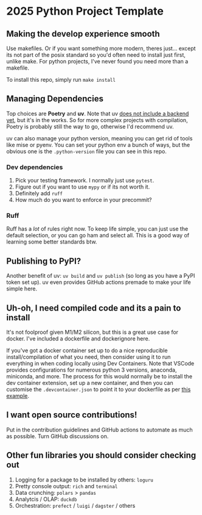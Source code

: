 # 2025 Python Project Template

## Making the develop experience smooth

Use makefiles. Or if you want something more modern, theres just... except its not part of the posix standard so you'd often need to install just first, unlike make. For python projects, I've never found you need more than a makefile.

To install this repo, simply run `make install`

## Managing Dependencies

Top choices are **Poetry** and **uv**. Note that uv [does not include a backend yet](https://github.com/astral-sh/uv/issues/3957), but it's in the works. So for more complex projects with compilation, Poetry is probably still the way to go, otherwise I'd recommend uv.

uv can also manage your python version, meaning you can get rid of tools like mise or pyenv. You can set your python env a bunch of ways, but the obvious one is the `.python-version` file you can see in this repo.

### Dev dependencies

1. Pick your testing framework. I normally just use `pytest`.
2. Figure out if you want to use `mypy` or if its not worth it.
3. Definitely add `ruff`
4. How much  do you want to enforce in your precommit?

### Ruff

Ruff has a *lot* of rules right now. To keep life simple, you can just use the default selection, or you can go ham and select all. This is a good way of learning some better standards btw.

## Publishing to PyPI?

Another benefit of uv: `uv build` and `uv publish` (so long as you have a PyPI token set up). uv even provides GitHub actions premade to make your life simple here.

## Uh-oh, I need compiled code and its a pain to install

It's not foolproof given M1/M2 silicon, but this is a great use case for docker. I've included a dockerfile and dockerignore here.

If you've got a docker container set up to do a nice reproducible install/compilation of what you need, then consider
using it to run everything in when coding locally using Dev Containers. Note that VSCode provides configurations for numerous
python 3 versions, anaconda, miniconda, and more. The process for this would normally be to install the dev container extension,
set up a new container, and then you can customise the `.devcontainer.json` to point it to your dockerfile as per [this example](https://code.visualstudio.com/docs/devcontainers/create-dev-container#_dockerfile).

## I want open source contributions!

Put in the contribution guidelines and GitHub actions to automate as much as possible. Turn GitHub discussions on.

## Other fun libraries you should consider checking out

1. Logging for a package to be installed by others: `loguru`
2. Pretty console output: `rich` and `terminal`
3. Data crunching: `polars` > `pandas`
4. Analytcis / OLAP: `duckdb`
5. Orchestration: `prefect` / `luigi` / `dagster` / others
